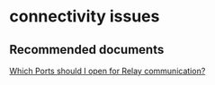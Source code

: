 <properties
	pageTitle="connectivity issues"
	description="connectivity issues"
	service="microsoft.relay"
	resource="namespaces"
	authors="jtaubensee"
	displayOrder="2"
	selfHelpType="resource"
	supportTopicIds="32550706"
	resourceTags=""
	productPesIds="16123"
	cloudEnvironments="public"
/>

# connectivity issues

## **Recommended documents**
[Which Ports should I open for Relay communication?](https://msdn.microsoft.com/library/mt723402.aspx)
